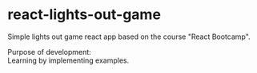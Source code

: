 # react-lights-out-game
Simple lights out game react app based on the course "React Bootcamp".

Purpose of development:<br />
Learning by implementing examples.